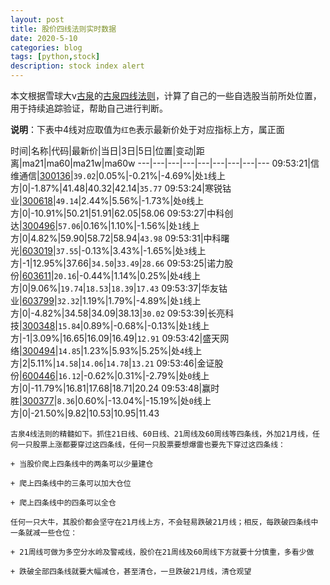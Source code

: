 ```yaml
---
layout: post
title: 股价四线法则实时数据
date: 2020-5-10
categories: blog
tags: [python,stock]
description: stock index alert
---
```



本文根据雪球大v[古泉](https://xueqiu.com/u/7148646888)的[古泉四线法则](https://xueqiu.com/7148646888/130498192)，计算了自己的一些自选股当前所处位置，用于持续追踪验证，帮助自己进行判断。

**说明**：下表中4线对应取值为`红色`表示最新价处于对应指标上方，属正面

时间|名称|代码|最新价|当日|3日|5日|位置|变动|距离|ma21|ma60|ma21w|ma60w
---|---|---|---|---|---|---|---|---
09:53:21|信维通信|[300136](https://xueqiu.com/S/SZ300136)|`39.02`|0.05%|-0.21%|-4.69%|处`1`线上方|0|-1.87%|41.48|40.32|42.14|`35.77`
09:53:24|寒锐钴业|[300618](https://xueqiu.com/S/SZ300618)|`49.14`|2.44%|5.56%|-1.73%|处`0`线上方|0|-10.91%|50.21|51.91|62.05|58.06
09:53:27|中科创达|[300496](https://xueqiu.com/S/SZ300496)|`57.06`|0.16%|1.10%|-1.56%|处`1`线上方|0|4.82%|59.90|58.72|58.94|`43.98`
09:53:31|中科曙光|[603019](https://xueqiu.com/S/SH603019)|`37.55`|-0.13%|3.43%|-1.65%|处`3`线上方|-1|12.95%|37.66|`34.50`|`33.49`|`28.66`
09:53:25|诺力股份|[603611](https://xueqiu.com/S/SH603611)|`20.16`|-0.44%|1.14%|0.25%|处`4`线上方|0|9.06%|`19.74`|`18.53`|`18.39`|`17.43`
09:53:37|华友钴业|[603799](https://xueqiu.com/S/SH603799)|`32.32`|1.19%|1.79%|-4.89%|处`1`线上方|0|-4.82%|34.58|34.09|38.13|`30.02`
09:53:39|长亮科技|[300348](https://xueqiu.com/S/SZ300348)|`15.84`|0.89%|-0.68%|-0.13%|处`1`线上方|-1|3.09%|16.65|16.09|16.49|`12.91`
09:53:42|盛天网络|[300494](https://xueqiu.com/S/SZ300494)|`14.85`|1.23%|5.93%|5.25%|处`4`线上方|2|5.11%|`14.58`|`14.06`|`14.78`|`13.21`
09:53:46|金证股份|[600446](https://xueqiu.com/S/SH600446)|`16.12`|-0.62%|0.31%|-2.79%|处`0`线上方|0|-11.79%|16.81|17.68|18.71|20.24
09:53:48|赢时胜|[300377](https://xueqiu.com/S/SZ300377)|`8.36`|0.60%|-13.04%|-15.19%|处`0`线上方|0|-21.50%|9.82|10.53|10.95|11.43

```
古泉4线法则的精髓如下。抓住21日线、60日线、21周线及60周线等四条线，外加21月线，任何一只股票上涨都要穿过这四条线，任何一只股票要想爆雷也要先下穿过这四条线：

+ 当股价爬上四条线中的两条可以少量建仓

+ 爬上四条线中的三条可以加大仓位

+ 爬上四条线中的四条可以全仓

任何一只大牛，其股价都会坚守在21月线上方，不会轻易跌破21月线；相反，每跌破四条线中一条就减一些仓位：

+ 21周线可做为多空分水岭及警戒线，股价在21周线及60周线下方就要十分慎重，多看少做

+ 跌破全部四条线就要大幅减仓，甚至清仓，一旦跌破21月线，清仓观望
```